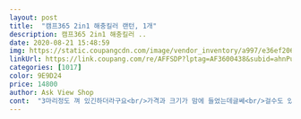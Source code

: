 ```yaml
---
layout: post 
title:  "캠프365 2in1 해충킬러 랜턴, 1개" 
description: 캠프365 2in1 해충킬러 ..
date: 2020-08-21 15:48:59 
img: https://static.coupangcdn.com/image/vendor_inventory/a997/e36ef206fed523e6f380f708991c0a78dbed1d8d3239884c84f1ab5acbae.jpg 
linkUrl: https://link.coupang.com/re/AFFSDP?lptag=AF3600438&subid=ahnPublicAsk&pageKey=305547102&itemId=962943655&vendorItemId=5351655799&traceid=V0-113-160ab6ba2b79f7b0 
categories: [1017] 
color: 9E9D24 
price: 14800 
author: Ask View Shop 
cont:  "3마리정도 껴 있긴하더라구요<br/>가격과 크기가 맘에 들었는데글쎄<br/>걸수도 있고 세울수도 있고<br/>단, 벌레는 잘잡는지 아직 모르겠음<br/>더 사용해보아야 좋은 것을 알겠는지요<br/>모기는 잡힐지... <br/>.<br/><br/>불이 별로 안 밝아요밝진 않지만 나름대로<br/>야외는 한번 가지고 나갔는데<br/>야외도 좋고 실내도 간접등으로 좋고<br/>야외에서 밝을지... <br/>의문입니다.<br/><br/>야외에서 사용후기 다시 올릴께요.<br/><br/>요것도 밤에 써보고 다시... <br/><br/>일단 귀여워요.<br/><br/>작동도 누르기만하면되니 편하고.<br/><br/>잘 사용하고 있습니다.<br/><br/>장마 끝나면 몇번 사용해봐야 알거 같아요<br/>전구보호 커버있어서 좋아요.<br/><br/>조명도 있고 벌레도 잡고<br/>좋은 것을 잘 모르겠습니다.<br/><br/>커버가 있어서... <br/><br/>텐트에서 은은하게 밝을듯하네요.<br/><br/>" 
---
```


